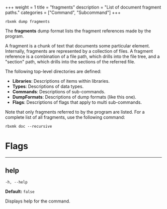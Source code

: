 +++
weight = 1
title = "fragments"
description = "List of document fragment paths."
categories = ["Command", "Subcommand"]
+++

`rbxmk dump fragments`

The **fragments** dump format lists the fragment references made by the
program.

A fragment is a chunk of text that documents some particular element.
Internally, fragments are represented by a collection of files. A fragment
reference is a combination of a file path, which drills into the file tree, and
a "section" path, which drills into the sections of the referred file.

The following top-level directories are defined:

- **Libraries**: Descriptions of items within libraries.
- **Types**: Descriptions of data types.
- **Commands**: Descriptions of sub-commands.
- **DumpFormats**: Descriptions of dump formats (like this one).
- **Flags**: Descriptions of flags that apply to multi sub-commands.

Note that only fragments referred to by the program are listed. For a
complete list of all fragments, use the following command:

```
rbxmk doc --recursive
```

# Flags

----

## help

`-h, --help`

**Default:** `false`

Displays help for the command.